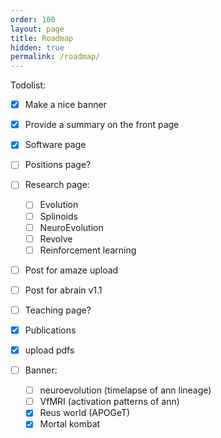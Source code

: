 ```yaml
---
order: 100
layout: page
title: Roadmap
hidden: true
permalink: /roadmap/
---
```


Todolist:
- [x] Make a nice banner
- [x] Provide a summary on the front page
- [x] Software page
- [ ] Positions page?
- [ ] Research page:
   - [ ] Evolution
   - [ ] Splinoids
   - [ ] NeuroEvolution
   - [ ] Revolve
   - [ ] Reinforcement learning
- [ ] Post for amaze upload
- [ ] Post for abrain v1.1
- [ ] Teaching page?
- [X] Publications
- [X] upload pdfs

- [ ]  Banner:
   - [ ]  neuroevolution (timelapse of ann lineage)
   - [ ]  VfMRI (activation patterns of ann)
   - [X]  Reus world (APOGeT)
   - [X]  Mortal kombat
